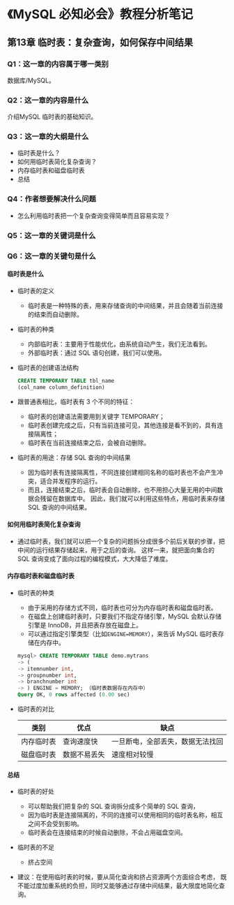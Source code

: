 # 《MySQL 必知必会》教程分析笔记

## 第13章 临时表：复杂查询，如何保存中间结果

### Q1：这一章的内容属于哪一类别

数据库/MySQL。

### Q2：这一章的内容是什么

介绍MySQL 临时表的基础知识。

### Q3：这一章的大纲是什么

- 临时表是什么？
- 如何用临时表简化复杂查询？
- 内存临时表和磁盘临时表
- 总结

### Q4：作者想要解决什么问题

- 怎么利用临时表把一个复杂查询变得简单而且容易实现？

### Q5：这一章的关键词是什么

### Q6：这一章的关键句是什么

#### 临时表是什么

- 临时表的定义
  - 临时表是一种特殊的表，用来存储查询的中间结果，并且会随着当前连接的结束而自动删除。

- 临时表的种类
  - 内部临时表：主要用于性能优化，由系统自动产生，我们无法看到。
  - 外部临时表：通过 SQL 语句创建，我们可以使用。

- 临时表的创建语法结构

  ```sql
  CREATE TEMPORARY TABLE tbl_name
  (col_name column_definition)
  ```

- 跟普通表相比，临时表有 3 个不同的特征：
  - 临时表的创建语法需要用到关键字 TEMPORARY；
  - 临时表创建完成之后，只有当前连接可见，其他连接是看不到的，具有连接隔离性；
  - 临时表在当前连接结束之后，会被自动删除。

- 临时表的用途：存储 SQL 查询的中间结果
  - 因为临时表有连接隔离性，不同连接创建相同名称的临时表也不会产生冲突，适合并发程序的运行。
  - 而且，连接结束之后，临时表会自动删除，也不用担心大量无用的中间数据会残留在数据库中。
    因此，我们就可以利用这些特点，用临时表来存储 SQL 查询的中间结果。

#### 如何用临时表简化复杂查询

- 通过临时表，我们就可以把一个复杂的问题拆分成很多个前后关联的步骤，把中间的运行结果存储起来，用于之后的查询。
  这样一来，就把面向集合的 SQL 查询变成了面向过程的编程模式，大大降低了难度。

#### 内存临时表和磁盘临时表

- 临时表的种类
  - 由于采用的存储方式不同，临时表也可分为内存临时表和磁盘临时表。
  - 在磁盘上创建临时表时，只要我们不指定存储引擎，MySQL 会默认存储引擎是 InnoDB，并且把表存放在磁盘上。
  - 可以通过指定引擎类型（比如`ENGINE=MEMORY`），来告诉 MySQL 临时表存储在内存中。

  ```sql
  mysql> CREATE TEMPORARY TABLE demo.mytrans
  -> (
  -> itemnumber int,
  -> groupnumber int,
  -> branchnumber int
  -> ) ENGINE = MEMORY; （临时表数据存在内存中）
  Query OK, 0 rows affected (0.00 sec)
  ```

- 临时表的对比

  | 类别 | 优点 | 缺点 |
  | ---- | ---- | ---- |
  | 内存临时表 | 查询速度快 | 一旦断电，全部丢失，数据无法找回 |
  | 磁盘临时表 | 数据不易丢失 | 速度相对较慢 |

#### 总结

- 临时表的好处
  - 可以帮助我们把复杂的 SQL 查询拆分成多个简单的 SQL 查询，
  - 因为临时表是连接隔离的，不同的连接可以使用相同的临时表名称，相互之间不会受到影响。
  - 临时表会在连接结束的时候自动删除，不会占用磁盘空间。

- 临时表的不足
  - 挤占空间

- 建议：在使用临时表的时候，要从简化查询和挤占资源两个方面综合考虑，
  既不能过度加重系统的负担，同时又能够通过存储中间结果，最大限度地简化查询。
